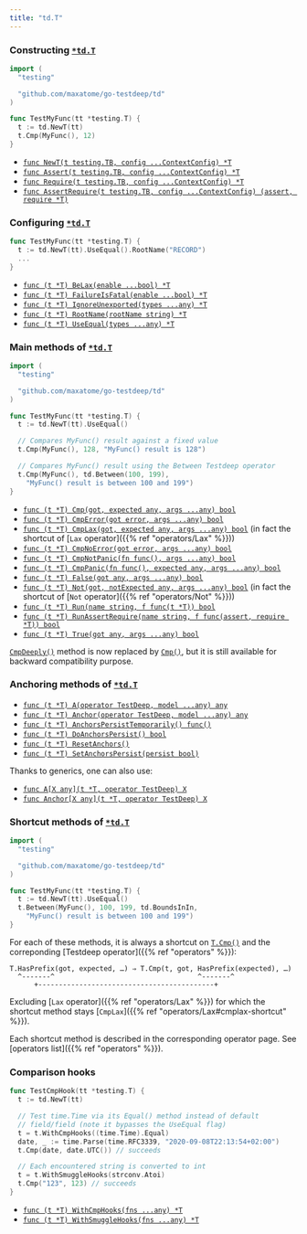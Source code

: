 ```yaml
---
title: "td.T"
---
```


### Constructing [`*td.T`]

```go
import (
  "testing"

  "github.com/maxatome/go-testdeep/td"
)

func TestMyFunc(tt *testing.T) {
  t := td.NewT(tt)
  t.Cmp(MyFunc(), 12)
}
```

- [`func NewT(t testing.TB, config ...ContextConfig) *T`](https://pkg.go.dev/github.com/maxatome/go-testdeep/td#NewT)
- [`func Assert(t testing.TB, config ...ContextConfig) *T`](https://pkg.go.dev/github.com/maxatome/go-testdeep/td#Assert)
- [`func Require(t testing.TB, config ...ContextConfig) *T`](https://pkg.go.dev/github.com/maxatome/go-testdeep/td#Require)
- [`func AssertRequire(t testing.TB, config ...ContextConfig) (assert, require *T)`](https://pkg.go.dev/github.com/maxatome/go-testdeep/td#AssertRequire)


### Configuring [`*td.T`]

```go
func TestMyFunc(tt *testing.T) {
  t := td.NewT(tt).UseEqual().RootName("RECORD")
  ...
}
```

- [`func (t *T) BeLax(enable ...bool) *T`](https://pkg.go.dev/github.com/maxatome/go-testdeep/td#T.BeLax)
- [`func (t *T) FailureIsFatal(enable ...bool) *T`](https://pkg.go.dev/github.com/maxatome/go-testdeep/td#T.FailureIsFatal)
- [`func (t *T) IgnoreUnexported(types ...any) *T`](https://pkg.go.dev/github.com/maxatome/go-testdeep/td#T.IgnoreUnexported)
- [`func (t *T) RootName(rootName string) *T`](https://pkg.go.dev/github.com/maxatome/go-testdeep/td#T.RootName)
- [`func (t *T) UseEqual(types ...any) *T`](https://pkg.go.dev/github.com/maxatome/go-testdeep/td#T.UseEqual)


### Main methods of [`*td.T`]

```go
import (
  "testing"

  "github.com/maxatome/go-testdeep/td"
)

func TestMyFunc(tt *testing.T) {
  t := td.NewT(tt).UseEqual()

  // Compares MyFunc() result against a fixed value
  t.Cmp(MyFunc(), 128, "MyFunc() result is 128")

  // Compares MyFunc() result using the Between Testdeep operator
  t.Cmp(MyFunc(), td.Between(100, 199),
    "MyFunc() result is between 100 and 199")
}
```

- [`func (t *T) Cmp(got, expected any, args ...any) bool`](https://pkg.go.dev/github.com/maxatome/go-testdeep/td#T.Cmp)
- [`func (t *T) CmpError(got error, args ...any) bool`](https://pkg.go.dev/github.com/maxatome/go-testdeep/td#T.CmpError)
- [`func (t *T) CmpLax(got, expected any, args ...any) bool`](https://pkg.go.dev/github.com/maxatome/go-testdeep/td#T.CmpLax)
  (in fact the shortcut of [`Lax` operator]({{% ref "operators/Lax" %}}))
- [`func (t *T) CmpNoError(got error, args ...any) bool`](https://pkg.go.dev/github.com/maxatome/go-testdeep/td#T.CmpNoError)
- [`func (t *T) CmpNotPanic(fn func(), args ...any) bool`](https://pkg.go.dev/github.com/maxatome/go-testdeep/td#T.CmpNotPanic)
- [`func (t *T) CmpPanic(fn func(), expected any, args ...any) bool`](https://pkg.go.dev/github.com/maxatome/go-testdeep/td#T.CmpPanic)
- [`func (t *T) False(got any, args ...any) bool`](https://pkg.go.dev/github.com/maxatome/go-testdeep/td#T.False)
- [`func (t *T) Not(got, notExpected any, args ...any) bool`](https://pkg.go.dev/github.com/maxatome/go-testdeep/td#T.Not)
  (in fact the shortcut of [`Not` operator]({{% ref "operators/Not" %}}))
- [`func (t *T) Run(name string, f func(t *T)) bool`](https://pkg.go.dev/github.com/maxatome/go-testdeep/td#T.Run)
- [`func (t *T) RunAssertRequire(name string, f func(assert, require *T)) bool`](https://pkg.go.dev/github.com/maxatome/go-testdeep/td#T.RunAssertRequire)
- [`func (t *T) True(got any, args ...any) bool`](https://pkg.go.dev/github.com/maxatome/go-testdeep/td#T.True)

[`CmpDeeply()`](https://pkg.go.dev/github.com/maxatome/go-testdeep/td#T.CmpDeeply)
method is now replaced by
[`Cmp()`](https://pkg.go.dev/github.com/maxatome/go-testdeep/td#T.Cmp),
but it is still available for backward compatibility purpose.


### Anchoring methods of [`*td.T`]

- [`func (t *T) A(operator TestDeep, model ...any) any`](https://pkg.go.dev/github.com/maxatome/go-testdeep/td#T.A)
- [`func (t *T) Anchor(operator TestDeep, model ...any) any`](https://pkg.go.dev/github.com/maxatome/go-testdeep/td#T.Anchor)
- [`func (t *T) AnchorsPersistTemporarily() func()`](https://pkg.go.dev/github.com/maxatome/go-testdeep/td#T.AnchorsPersistTemporarily)
- [`func (t *T) DoAnchorsPersist() bool`](https://pkg.go.dev/github.com/maxatome/go-testdeep/td#T.DoAnchorsPersist)
- [`func (t *T) ResetAnchors()`](https://pkg.go.dev/github.com/maxatome/go-testdeep/td#T.ResetAnchors)
- [`func (t *T) SetAnchorsPersist(persist bool)`](https://pkg.go.dev/github.com/maxatome/go-testdeep/td#T.SetAnchorsPersist)

Thanks to generics, one can also use:

- [`func A[X any](t *T, operator TestDeep) X`](https://pkg.go.dev/github.com/maxatome/go-testdeep/td#A)
- [`func Anchor[X any](t *T, operator TestDeep) X`](https://pkg.go.dev/github.com/maxatome/go-testdeep/td#Anchor)


### Shortcut methods of [`*td.T`]

```go
import (
  "testing"

  "github.com/maxatome/go-testdeep/td"
)

func TestMyFunc(tt *testing.T) {
  t := td.NewT(tt).UseEqual()
  t.Between(MyFunc(), 100, 199, td.BoundsInIn,
    "MyFunc() result is between 100 and 199")
}
```

For each of these methods, it is always a shortcut on
[`T.Cmp()`](https://pkg.go.dev/github.com/maxatome/go-testdeep/td#T.Cmp) and
the correponding [Testdeep operator]({{% ref "operators" %}}):

```
T.HasPrefix(got, expected, …) ⇒ T.Cmp(t, got, HasPrefix(expected), …)
  ^-------^                                   ^-------^
      +-------------------------------------------+
```

Excluding [`Lax` operator]({{% ref "operators/Lax" %}}) for which the
shortcut method stays [`CmpLax`]({{% ref "operators/Lax#cmplax-shortcut" %}}).

Each shortcut method is described in the corresponding operator
page. See [operators list]({{% ref "operators" %}}).


### Comparison hooks

```go
func TestCmpHook(tt *testing.T) {
  t := td.NewT(tt)

  // Test time.Time via its Equal() method instead of default
  // field/field (note it bypasses the UseEqual flag)
  t = t.WithCmpHooks((time.Time).Equal)
  date, _ := time.Parse(time.RFC3339, "2020-09-08T22:13:54+02:00")
  t.Cmp(date, date.UTC()) // succeeds

  // Each encountered string is converted to int
  t = t.WithSmuggleHooks(strconv.Atoi)
  t.Cmp("123", 123) // succeeds
}
```

- [`func (t *T) WithCmpHooks(fns ...any) *T`](https://pkg.go.dev/github.com/maxatome/go-testdeep/td#T.WithCmpHooks)
- [`func (t *T) WithSmuggleHooks(fns ...any) *T`](https://pkg.go.dev/github.com/maxatome/go-testdeep/td#T.WithSmuggleHooks)


[`td.T`]: https://pkg.go.dev/github.com/maxatome/go-testdeep/td#T
[`*td.T`]: https://pkg.go.dev/github.com/maxatome/go-testdeep/td#T
